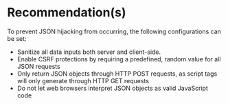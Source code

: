 # Recommendation(s)

To prevent JSON hijacking from occurring, the following configurations can be set:

- Sanitize all data inputs both server and client-side.
- Enable CSRF protections by requiring a predefined, random value for all JSON requests
- Only return JSON objects through HTTP POST requests, as script tags will only generate through HTTP GET requests
- Do not let web browsers interpret JSON objects as valid JavaScript code
